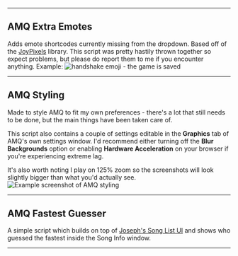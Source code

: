 ___
## AMQ Extra Emotes
Adds emote shortcodes currently missing from the dropdown.
Based off of the [JoyPixels](https://github.com/joypixels/emoji-toolkit) library. This script was pretty hastily thrown together so expect problems, but please do report them to me if you encounter anything.
Example: ![handshake emoji - the game is saved](https://github.com/mintydudeosu/AMQ-Scripts/assets/139930764/b8f5f2f9-a768-4c40-a537-080f69908d2c)
___
## AMQ Styling
Made to style AMQ to fit my own preferences - there's a lot that still needs to be done, but the main things have been taken care of.

This script also contains a couple of settings editable in the **Graphics** tab of AMQ's own settings window. I'd recommend either turning off the **Blur Backgrounds** option or enabling **Hardware Acceleration** on your browser if you're experiencing extreme lag.

It's also worth noting I play on 125% zoom so the screenshots will look slightly bigger than what you'd actually see.
![Example screenshot of AMQ styling](https://github.com/mintydudeosu/AMQ-Scripts/assets/139930764/4dc4e738-2148-4d39-8006-c664cbc22561)
___
## AMQ Fastest Guesser
A simple script which builds on top of [Joseph's Song List UI](https://github.com/TheJoseph98/AMQ-Scripts#song-list-ui-amqsonglistuiuserjs) and shows who guessed the fastest inside the Song Info window.
___
